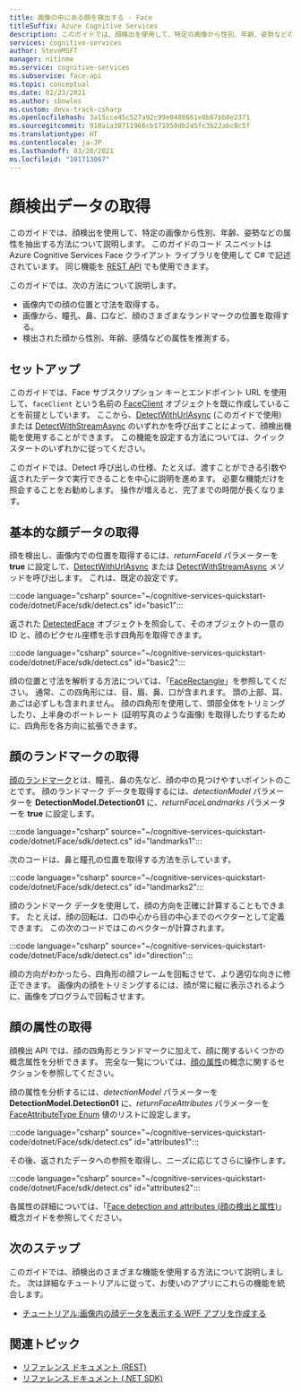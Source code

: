 ```yaml
---
title: 画像の中にある顔を検出する - Face
titleSuffix: Azure Cognitive Services
description: このガイドでは、顔検出を使用して、特定の画像から性別、年齢、姿勢などの属性を抽出する方法について説明します。
services: cognitive-services
author: SteveMSFT
manager: nitinme
ms.service: cognitive-services
ms.subservice: face-api
ms.topic: conceptual
ms.date: 02/23/2021
ms.author: sbowles
ms.custom: devx-track-csharp
ms.openlocfilehash: 3a15cce45c527a92c99e0488661e0b67bb8e2371
ms.sourcegitcommit: 910a1a38711966cb171050db245fc3b22abc8c5f
ms.translationtype: HT
ms.contentlocale: ja-JP
ms.lasthandoff: 03/20/2021
ms.locfileid: "101713067"
---
```

# <a name="get-face-detection-data"></a>顔検出データの取得

このガイドでは、顔検出を使用して、特定の画像から性別、年齢、姿勢などの属性を抽出する方法について説明します。 このガイドのコード スニペットは Azure Cognitive Services Face クライアント ライブラリを使用して C# で記述されています。 同じ機能を [REST API](https://westus.dev.cognitive.microsoft.com/docs/services/563879b61984550e40cbbe8d/operations/563879b61984550f30395236) でも使用できます。

このガイドでは、次の方法について説明します。

- 画像内での顔の位置と寸法を取得する。
- 画像から、瞳孔、鼻、口など、顔のさまざまなランドマークの位置を取得する。
- 検出された顔から性別、年齢、感情などの属性を推測する。

## <a name="setup"></a>セットアップ

このガイドでは、Face サブスクリプション キーとエンドポイント URL を使用して、`faceClient` という名前の [FaceClient](/dotnet/api/microsoft.azure.cognitiveservices.vision.face.faceclient) オブジェクトを既に作成していることを前提としています。 ここから、[DetectWithUrlAsync](/dotnet/api/microsoft.azure.cognitiveservices.vision.face.faceoperationsextensions.detectwithurlasync) (このガイドで使用) または [DetectWithStreamAsync](/dotnet/api/microsoft.azure.cognitiveservices.vision.face.faceoperationsextensions.detectwithstreamasync) のいずれかを呼び出すことによって、顔検出機能を使用することができます。 この機能を設定する方法については、クイックスタートのいずれかに従ってください。

このガイドでは、Detect 呼び出しの仕様、たとえば、渡すことができる引数や返されたデータで実行できることを中心に説明を進めます。 必要な機能だけを照会することをお勧めします。 操作が増えると、完了までの時間が長くなります。

## <a name="get-basic-face-data"></a>基本的な顔データの取得

顔を検出し、画像内での位置を取得するには、_returnFaceId_ パラメーターを **true** に設定して、[DetectWithUrlAsync](/dotnet/api/microsoft.azure.cognitiveservices.vision.face.faceoperationsextensions.detectwithurlasync) または [DetectWithStreamAsync](/dotnet/api/microsoft.azure.cognitiveservices.vision.face.faceoperationsextensions.detectwithstreamasync) メソッドを呼び出します。 これは、既定の設定です。

:::code language="csharp" source="~/cognitive-services-quickstart-code/dotnet/Face/sdk/detect.cs" id="basic1":::

返された [DetectedFace](/dotnet/api/microsoft.azure.cognitiveservices.vision.face.models.detectedface) オブジェクトを照会して、そのオブジェクトの一意の ID と、顔のピクセル座標を示す四角形を取得できます。

:::code language="csharp" source="~/cognitive-services-quickstart-code/dotnet/Face/sdk/detect.cs" id="basic2":::

顔の位置と寸法を解析する方法については、「[FaceRectangle](/dotnet/api/microsoft.azure.cognitiveservices.vision.face.models.facerectangle)」を参照してください。 通常、この四角形には、目、眉、鼻、口が含まれます。 頭の上部、耳、あごは必ずしも含まれません。 顔の四角形を使用して、頭部全体をトリミングしたり、上半身のポートレート (証明写真のような画像) を取得したりするために、四角形を各方向に拡張できます。

## <a name="get-face-landmarks"></a>顔のランドマークの取得

[顔のランドマーク](../concepts/face-detection.md#face-landmarks)とは、瞳孔、鼻の先など、顔の中の見つけやすいポイントのことです。 顔のランドマーク データを取得するには、_detectionModel_ パラメーターを **DetectionModel.Detection01** に、_returnFaceLandmarks_ パラメーターを **true** に設定します。

:::code language="csharp" source="~/cognitive-services-quickstart-code/dotnet/Face/sdk/detect.cs" id="landmarks1":::

次のコードは、鼻と瞳孔の位置を取得する方法を示しています。

:::code language="csharp" source="~/cognitive-services-quickstart-code/dotnet/Face/sdk/detect.cs" id="landmarks2":::

顔のランドマーク データを使用して、顔の方向を正確に計算することもできます。 たとえば、顔の回転は、口の中心から目の中心までのベクターとして定義できます。 この次のコードではこのベクターが計算されます。

:::code language="csharp" source="~/cognitive-services-quickstart-code/dotnet/Face/sdk/detect.cs" id="direction":::

顔の方向がわかったら、四角形の顔フレームを回転させて、より適切な向きに修正できます。 画像内の顔をトリミングするには、顔が常に縦に表示されるように、画像をプログラムで回転させます。

## <a name="get-face-attributes"></a>顔の属性の取得

顔検出 API では、顔の四角形とランドマークに加えて、顔に関するいくつかの概念属性を分析できます。 完全な一覧については、[顔の属性](../concepts/face-detection.md#attributes)の概念に関するセクションを参照してください。

顔の属性を分析するには、_detectionModel_ パラメーターを **DetectionModel.Detection01** に、_returnFaceAttributes_ パラメーターを [FaceAttributeType Enum](/dotnet/api/microsoft.azure.cognitiveservices.vision.face.models.faceattributetype) 値のリストに設定します。

:::code language="csharp" source="~/cognitive-services-quickstart-code/dotnet/Face/sdk/detect.cs" id="attributes1":::

その後、返されたデータへの参照を取得し、ニーズに応じてさらに操作します。

:::code language="csharp" source="~/cognitive-services-quickstart-code/dotnet/Face/sdk/detect.cs" id="attributes2":::

各属性の詳細については、「[Face detection and attributes (顔の検出と属性)](../concepts/face-detection.md)」概念ガイドを参照してください。

## <a name="next-steps"></a>次のステップ

このガイドでは、顔検出のさまざまな機能を使用する方法について説明しました。 次は詳細なチュートリアルに従って、お使いのアプリにこれらの機能を統合します。

- [チュートリアル:画像内の顔データを表示する WPF アプリを作成する](../Tutorials/FaceAPIinCSharpTutorial.md)

## <a name="related-topics"></a>関連トピック

- [リファレンス ドキュメント (REST)](https://westus.dev.cognitive.microsoft.com/docs/services/563879b61984550e40cbbe8d/operations/563879b61984550f30395236)
- [リファレンス ドキュメント (.NET SDK)](/dotnet/api/overview/azure/cognitiveservices/client/faceapi)

